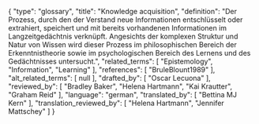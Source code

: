 {
    "type": "glossary",
    "title": "Knowledge acquisition",
    "definition": "Der Prozess, durch den der Verstand neue Informationen entschlüsselt oder extrahiert, speichert und mit bereits vorhandenen Informationen im Langzeitgedächtnis verknüpft. Angesichts der komplexen Struktur und Natur von Wissen wird dieser Prozess im philosophischen Bereich der Erkenntnistheorie sowie im psychologischen Bereich des Lernens und des Gedächtnisses untersucht.",
    "related_terms": [
        "Epistemology",
        "Information",
        "Learning"
    ],
    "references": [
        "BruleBlount1989"
    ],
    "alt_related_terms": [
        null
    ],
    "drafted_by": [
        "Oscar Lecuona"
    ],
    "reviewed_by": [
        "Bradley Baker",
        "Helena Hartmann",
        "Kai Krautter",
        "Graham Reid"
    ],
    "language": "german",
    "translated_by": [
        "Bettina MJ Kern"
    ],
    "translation_reviewed_by": [
        "Helena Hartmann",
        "Jennifer Mattschey"
    ]
}